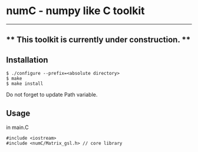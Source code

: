 # numC - numpy like C toolkit
---
** This toolkit is currently under construction. **
---

## Installation
```
$ ./configure --prefix=<absolute directory>
$ make
$ make install
```

Do not forget to update Path variable.

## Usage
in main.C

```
#include <iostream>
#include <numC/Matrix_gsl.h> // core library
```

